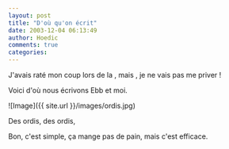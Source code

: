 ```yaml
---
layout: post
title: "D'où qu'on écrit"
date: 2003-12-04 06:13:49
author: Hoedic
comments: true
categories: 
---
```



J'avais raté mon coup lors de la , mais , je ne vais pas me priver !

Voici d'où nous écrivons Ebb et moi.

![Image]({{ site.url }}/images/ordis.jpg)
<div class="photoattrib">Des ordis, des ordis, </div>



Bon, c'est simple, ça mange pas de pain, mais c'est efficace.